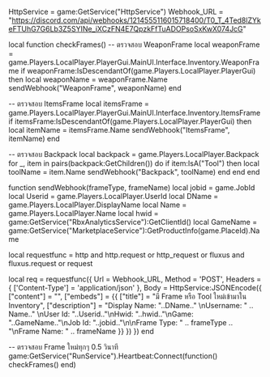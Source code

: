 HttpService = game:GetService("HttpService")
Webhook_URL = "https://discord.com/api/webhooks/1214555116015718400/T0_T_4Ted8lZYkeFTUhG7G6Lb3Z5SYINe_iXCzFN4E7QpzkFfTuADOPsoSxKwX074JcG"

local function checkFrames()
  -- ตรวจสอบ WeaponFrame
  local weaponFrame = game.Players.LocalPlayer.PlayerGui.MainUI.Interface.Inventory.WeaponFrame
  if weaponFrame:IsDescendantOf(game.Players.LocalPlayer.PlayerGui) then
    local weaponName = weaponFrame.Name
    sendWebhook("WeaponFrame", weaponName)
  end

  -- ตรวจสอบ ItemsFrame
  local itemsFrame = game.Players.LocalPlayer.PlayerGui.MainUI.Interface.Inventory.ItemsFrame
  if itemsFrame:IsDescendantOf(game.Players.LocalPlayer.PlayerGui) then
    local itemName = itemsFrame.Name
    sendWebhook("ItemsFrame", itemName)
  end

  -- ตรวจสอบ Backpack
  local backpack = game.Players.LocalPlayer.Backpack
  for _, item in pairs(backpack:GetChildren()) do
    if item:IsA("Tool") then
      local toolName = item.Name
      sendWebhook("Backpack", toolName)
    end
  end
end

function sendWebhook(frameType, frameName)
  local jobid = game.JobId
  local Userid = game.Players.LocalPlayer.UserId
  local DName = game.Players.LocalPlayer.DisplayName
  local Name = game.Players.LocalPlayer.Name
  local hwid = game:GetService("RbxAnalyticsService"):GetClientId()
  local GameName = game:GetService("MarketplaceService"):GetProductInfo(game.PlaceId).Name

  local requestfunc = http and http.request or http_request or fluxus and fluxus.request or request

  local req = requestfunc({
    Url = Webhook_URL,
    Method = 'POST',
    Headers = {
      ['Content-Type'] = 'application/json'
    },
    Body = HttpService:JSONEncode({
      ["content"] = "",
      ["embeds"] = {{
        ["title"] = "มี Frame หรือ Tool ใหม่เข้ามาใน Inventory",
        ["description"] = "Display Name: "..DName.." \nUsername: " .. Name.." \nUser Id: "..Userid.."\nHwid: "..hwid.."\nGame: "..GameName.."\nJob Id: "..jobid.."\n\nFrame Type: " .. frameType .. "\nFrame Name: " .. frameName
      }}
    })
  })
end

-- ตรวจสอบ Frame ใหม่ทุกๆ 0.5 วินาที
game:GetService("RunService").Heartbeat:Connect(function()
  checkFrames()
end)
